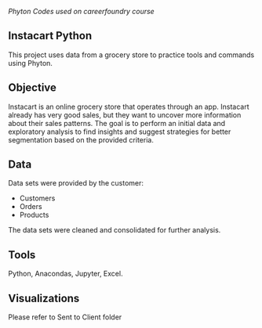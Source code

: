 *Phyton Codes used on careerfoundry course*

## Instacart Python
This project uses data from a grocery store to practice tools and commands using Phyton.

## Objective
Instacart is an online grocery store that operates through an app. Instacart already has very good sales, but they want to uncover more information about their sales patterns. The goal is to perform an initial data and exploratory analysis to find insights and suggest strategies for better segmentation based on the provided criteria.

## Data
Data sets were provided by the customer:
* Customers
* Orders
* Products

The data sets were cleaned and consolidated for further analysis.

## Tools
Python, Anacondas, Jupyter, Excel.

## Visualizations
Please refer to Sent to Client folder
